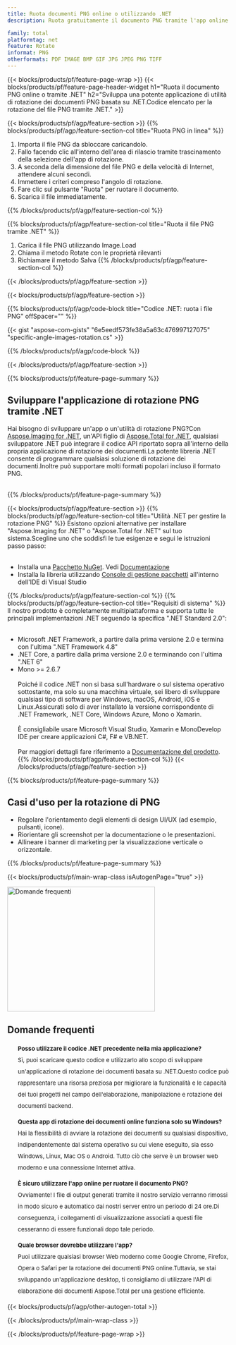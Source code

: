 ```yaml
---
title: Ruota documenti PNG online o utilizzando .NET
description: Ruota gratuitamente il documento PNG tramite l'app online.Codice C# API .NET per ruotare i file PNG.

family: total
platformtag: net
feature: Rotate
informat: PNG
otherformats: PDF IMAGE BMP GIF JPG JPEG PNG TIFF
---
```

{{< blocks/products/pf/feature-page-wrap >}}
{{< blocks/products/pf/feature-page-header-widget h1="Ruota il documento PNG online o tramite .NET" h2="Sviluppa una potente applicazione di utilità di rotazione dei documenti PNG basata su .NET.Codice elencato per la rotazione del file PNG tramite .NET." >}}

{{< blocks/products/pf/agp/feature-section >}}
{{% blocks/products/pf/agp/feature-section-col title="Ruota PNG in linea" %}}

1. Importa il file PNG da sbloccare caricandolo.
1. Fallo facendo clic all'interno dell'area di rilascio tramite trascinamento della selezione dell'app di rotazione.
1. A seconda della dimensione del file PNG e della velocità di Internet, attendere alcuni secondi.
1. Immettere i criteri compreso l'angolo di rotazione.
1. Fare clic sul pulsante "Ruota" per ruotare il documento.
1. Scarica il file immediatamente.

{{% /blocks/products/pf/agp/feature-section-col %}}

{{% blocks/products/pf/agp/feature-section-col title="Ruota il file PNG tramite .NET" %}}

1. Carica il file PNG utilizzando Image.Load
1. Chiama il metodo Rotate con le proprietà rilevanti
1. Richiamare il metodo Salva
{{% /blocks/products/pf/agp/feature-section-col %}}

{{< /blocks/products/pf/agp/feature-section >}}

{{< blocks/products/pf/agp/feature-section >}}

{{% blocks/products/pf/agp/code-block title="Codice .NET: ruota i file PNG" offSpacer="" %}}

{{< gist "aspose-com-gists" "6e5eedf573fe38a5a63c476997127075" "specific-angle-images-rotation.cs" >}}

{{% /blocks/products/pf/agp/code-block %}}

{{< /blocks/products/pf/agp/feature-section >}}

{{% blocks/products/pf/feature-page-summary %}}

<h2>Sviluppare l'applicazione di rotazione PNG tramite .NET</h2>

Hai bisogno di sviluppare un'app o un'utilità di rotazione PNG?Con [Aspose.Imaging for .NET](https://products.aspose.com/imaging/it/net/), un'API figlio di [Aspose.Total for .NET](https://products.aspose.com/total/it/net/), qualsiasi sviluppatore .NET può integrare il codice API riportato sopra all'interno della propria applicazione di rotazione dei documenti.La potente libreria .NET consente di programmare qualsiasi soluzione di rotazione dei documenti.Inoltre può supportare molti formati popolari incluso il formato PNG.<br /><br />

{{% /blocks/products/pf/feature-page-summary %}}

{{< blocks/products/pf/agp/feature-section >}}
{{% blocks/products/pf/agp/feature-section-col title="Utilità .NET per gestire la rotazione PNG" %}}
Esistono opzioni alternative per installare "Aspose.Imaging for .NET" o "Aspose.Total for .NET" sul tuo sistema.Scegline uno che soddisfi le tue esigenze e segui le istruzioni passo passo:<br /><br />

- Installa una [Pacchetto NuGet](https://www.nuget.org/packages/Aspose.Imaging/). Vedi [Documentazione](https://docs.aspose.com/imaging/net/installation/#installing-asposeimaging-for-net-through-nuget)
- Installa la libreria utilizzando [Console di gestione pacchetti](https://docs.aspose.com/imaging/net/installation/#install-or-update-asposeimaging-using-the-package-manager-console) all'interno dell'IDE di Visual Studio

{{% /blocks/products/pf/agp/feature-section-col %}}
{{% blocks/products/pf/agp/feature-section-col title="Requisiti di sistema" %}}
Il nostro prodotto è completamente multipiattaforma e supporta tutte le principali implementazioni .NET seguendo la specifica ".NET Standard 2.0":<br /><br />

- Microsoft .NET Framework, a partire dalla prima versione 2.0 e termina con l'ultima ".NET Framework 4.8"
- .NET Core, a partire dalla prima versione 2.0 e terminando con l'ultima ".NET 6"
- Mono >= 2.6.7
<br /><br />
Poiché il codice .NET non si basa sull'hardware o sul sistema operativo sottostante, ma solo su una macchina virtuale, sei libero di sviluppare qualsiasi tipo di software per Windows, macOS, Android, iOS e Linux.Assicurati solo di aver installato la versione corrispondente di .NET Framework, .NET Core, Windows Azure, Mono o Xamarin.<br /><br />
È consigliabile usare Microsoft Visual Studio, Xamarin e MonoDevelop IDE per creare applicazioni C#, F# e VB.NET.
<br /><br />
Per maggiori dettagli fare riferimento a [Documentazione del prodotto](https://docs.aspose.com/imaging/net/system-requirements/).
{{% /blocks/products/pf/agp/feature-section-col %}}
{{< /blocks/products/pf/agp/feature-section >}}


{{% blocks/products/pf/feature-page-summary %}}
## Casi d'uso per la rotazione di PNG

- Regolare l'orientamento degli elementi di design UI/UX (ad esempio, pulsanti, icone).
- Riorientare gli screenshot per la documentazione o le presentazioni.
- Allineare i banner di marketing per la visualizzazione verticale o orizzontale.
{{% /blocks/products/pf/feature-page-summary %}}
{{< blocks/products/pf/main-wrap-class isAutogenPage="true" >}}


<style>.howtolist li{margin-right: 0!important;line-height: 26px;position: relative;margin-bottom: 10px;font-size: 13px;list-style-type: none;}</style>
<div class="col-md-12 tl bg-gray-dark howtolist section">
  <a class="anchor" name="faqpage"></a>
  <div class="container tl dflex" itemscope="" itemtype="https://schema.org/FAQPage">
      <div class="col-md-4 howtosectiongfx">
          <img class="social-panel-hide-on-mobile" src="https://www.groupdocs.cloud/templates/brand/images/groupdocs/conversion/groupdocs_conversion-brand.png" alt="Domande frequenti" width="335" height="283">
      </div>
      <div class="howtosection col-md-8">
          <div>
              <h2>Domande frequenti</h2>
              <ul>
                  <li itemscope="" itemprop="mainEntity" itemtype="https://schema.org/Question">
                      <div>
                          <span itemprop="name"><b>Posso utilizzare il codice .NET precedente nella mia applicazione?</b></span>
                      </div>
                      <div itemscope="" itemprop="acceptedAnswer" itemtype="https://schema.org/Answer">
                          <span itemprop="text">Sì, puoi scaricare questo codice e utilizzarlo allo scopo di sviluppare un'applicazione di rotazione dei documenti basata su .NET.Questo codice può rappresentare una risorsa preziosa per migliorare la funzionalità e le capacità dei tuoi progetti nel campo dell'elaborazione, manipolazione e rotazione dei documenti backend.</span>
                      </div>
                  </li>
                  <li itemscope="" itemprop="mainEntity" itemtype="https://schema.org/Question">
                      <div>
                          <span itemprop="name"><b>Questa app di rotazione dei documenti online funziona solo su Windows?</b></span>
                      </div>
                      <div itemscope="" itemprop="acceptedAnswer" itemtype="https://schema.org/Answer">
                          <span itemprop="text">Hai la flessibilità di avviare la rotazione dei documenti su qualsiasi dispositivo, indipendentemente dal sistema operativo su cui viene eseguito, sia esso Windows, Linux, Mac OS o Android. Tutto ciò che serve è un browser web moderno e una connessione Internet attiva.</span>
                      </div>
                  </li>
                  <li itemscope="" itemprop="mainEntity" itemtype="https://schema.org/Question">
                      <div>
                          <span itemprop="name"><b>È sicuro utilizzare l'app online per ruotare il documento PNG?</b></span>
                      </div>
                      <div itemscope="" itemprop="acceptedAnswer" itemtype="https://schema.org/Answer">
                          <span itemprop="text">Ovviamente! I file di output generati tramite il nostro servizio verranno rimossi in modo sicuro e automatico dai nostri server entro un periodo di 24 ore.Di conseguenza, i collegamenti di visualizzazione associati a questi file cesseranno di essere funzionali dopo tale periodo.</span>
                      </div>
                  </li>                 
                  <li itemscope="" itemprop="mainEntity" itemtype="https://schema.org/Question">
                      <div>
                          <span itemprop="name"><b>Quale browser dovrebbe utilizzare l'app?</b></span>
                      </div>
                      <div itemscope="" itemprop="acceptedAnswer" itemtype="https://schema.org/Answer">
                          <span itemprop="text">Puoi utilizzare qualsiasi browser Web moderno come Google Chrome, Firefox, Opera o Safari per la rotazione dei documenti PNG online.Tuttavia, se stai sviluppando un'applicazione desktop, ti consigliamo di utilizzare l'API di elaborazione dei documenti Aspose.Total per una gestione efficiente.</span>
                      </div>
                  </li>
              </ul>
          </div>
      </div>
  </div>

{{< blocks/products/pf/agp/other-autogen-total >}}

{{< /blocks/products/pf/main-wrap-class >}}

{{< /blocks/products/pf/feature-page-wrap >}}